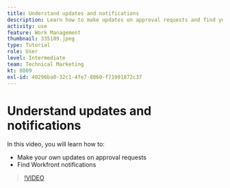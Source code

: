 ```yaml
---
title: Understand updates and notifications
description: Learn how to make updates on approval requests and find your notifications in Workfront.
activity: use
feature: Work Management
thumbnail: 335109.jpeg
type: Tutorial
role: User
level: Intermediate
team: Technical Marketing
kt: 8809
exl-id: 40296ba0-32c1-4fe7-8060-f71991872c37
---
```

# Understand updates and notifications

In this video, you will learn how to:

* Make your own updates on approval requests
* Find Workfront notifications

>[!VIDEO](https://video.tv.adobe.com/v/335109/?quality=12)

<!---
learn more URLS
Tag others on updates
Update work
--->
